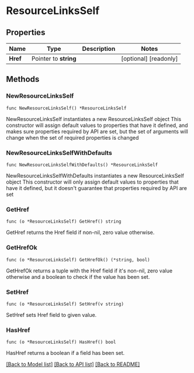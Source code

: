 # ResourceLinksSelf

## Properties

Name | Type | Description | Notes
------------ | ------------- | ------------- | -------------
**Href** | Pointer to **string** |  | [optional] [readonly] 

## Methods

### NewResourceLinksSelf

`func NewResourceLinksSelf() *ResourceLinksSelf`

NewResourceLinksSelf instantiates a new ResourceLinksSelf object
This constructor will assign default values to properties that have it defined,
and makes sure properties required by API are set, but the set of arguments
will change when the set of required properties is changed

### NewResourceLinksSelfWithDefaults

`func NewResourceLinksSelfWithDefaults() *ResourceLinksSelf`

NewResourceLinksSelfWithDefaults instantiates a new ResourceLinksSelf object
This constructor will only assign default values to properties that have it defined,
but it doesn't guarantee that properties required by API are set

### GetHref

`func (o *ResourceLinksSelf) GetHref() string`

GetHref returns the Href field if non-nil, zero value otherwise.

### GetHrefOk

`func (o *ResourceLinksSelf) GetHrefOk() (*string, bool)`

GetHrefOk returns a tuple with the Href field if it's non-nil, zero value otherwise
and a boolean to check if the value has been set.

### SetHref

`func (o *ResourceLinksSelf) SetHref(v string)`

SetHref sets Href field to given value.

### HasHref

`func (o *ResourceLinksSelf) HasHref() bool`

HasHref returns a boolean if a field has been set.


[[Back to Model list]](../README.md#documentation-for-models) [[Back to API list]](../README.md#documentation-for-api-endpoints) [[Back to README]](../README.md)


